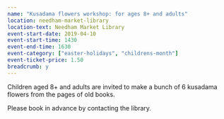```yaml
---
name: "Kusadama flowers workshop: for ages 8+ and adults"
location: needham-market-library
location-text: Needham Market Library
event-start-date: 2019-04-10
event-start-time: 1430
event-end-time: 1630
event-category: ["easter-holidays", "childrens-month"]
event-ticket-price: 1.50
breadcrumb: y
---
```


Children aged 8+ and adults are invited to make a bunch of 6 kusadama flowers from the pages of old books.

Please book in advance by contacting the library.
